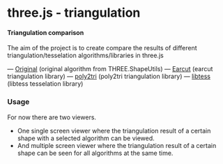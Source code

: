 three.js - triangulation
========

#### Triangulation comparison ####

The aim of the project is to create compare the results of different triangulation/tesselation algorithms/libraries in three.js

— [Original](https://github.com/mrdoob/three.js/blob/master/src/extras/ShapeUtils.js) (original algorithm from THREE.ShapeUtils)
— [Earcut](https://github.com/mapbox/earcut) (earcut triangulation library)
— [poly2tri](https://github.com/r3mi/poly2tri.js) (poly2tri triangulation library)
— [libtess](https://github.com/brendankenny/libtess.js/) (libtess tesselation library)


### Usage ###

For now there are two viewers.

- One single screen viewer where the triangulation result of a certain shape with a selected algorithm can be viewed.
- And multiple screen viewer where the triangulation result of a certain shape can be seen for all algorithms at the same time.